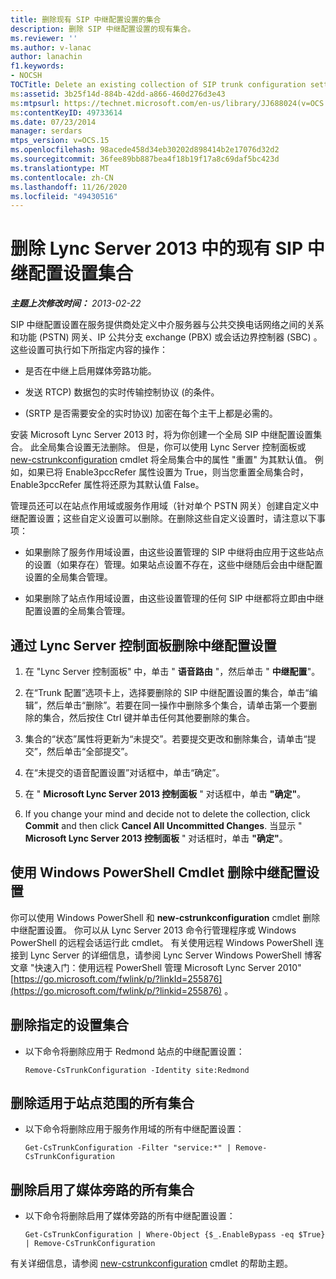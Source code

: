 ```yaml
---
title: 删除现有 SIP 中继配置设置的集合
description: 删除 SIP 中继配置设置的现有集合。
ms.reviewer: ''
ms.author: v-lanac
author: lanachin
f1.keywords:
- NOCSH
TOCTitle: Delete an existing collection of SIP trunk configuration settings
ms:assetid: 3b25f14d-884b-42dd-a866-460d276d3e43
ms:mtpsurl: https://technet.microsoft.com/en-us/library/JJ688024(v=OCS.15)
ms:contentKeyID: 49733614
ms.date: 07/23/2014
manager: serdars
mtps_version: v=OCS.15
ms.openlocfilehash: 98acede458d34eb30202d898414b2e17076d32d2
ms.sourcegitcommit: 36fee89bb887bea4f18b19f17a8c69daf5bc423d
ms.translationtype: MT
ms.contentlocale: zh-CN
ms.lasthandoff: 11/26/2020
ms.locfileid: "49430516"
---
```

# <a name="delete-an-existing-collection-of-sip-trunk-configuration-settings-in-lync-server-2013"></a>删除 Lync Server 2013 中的现有 SIP 中继配置设置集合

<div data-xmlns="http://www.w3.org/1999/xhtml">

<div class="topic" data-xmlns="http://www.w3.org/1999/xhtml" data-msxsl="urn:schemas-microsoft-com:xslt" data-cs="https://msdn.microsoft.com/">

<div data-asp="https://msdn2.microsoft.com/asp">



</div>

<div id="mainSection">

<div id="mainBody">

<span> </span>

_**主题上次修改时间：** 2013-02-22_

SIP 中继配置设置在服务提供商处定义中介服务器与公共交换电话网络之间的关系和功能 (PSTN) 网关、IP 公共分支 exchange (PBX) 或会话边界控制器 (SBC) 。 这些设置可执行如下所指定内容的操作：

  - 是否在中继上启用媒体旁路功能。

  - 发送 RTCP) 数据包的实时传输控制协议 (的条件。

  -  (SRTP 是否需要安全的实时协议) 加密在每个主干上都是必需的。

安装 Microsoft Lync Server 2013 时，将为你创建一个全局 SIP 中继配置设置集合。 此全局集合设置无法删除。 但是，你可以使用 Lync Server 控制面板或 [new-cstrunkconfiguration](https://technet.microsoft.com/library/Gg425943(v=OCS.15)) cmdlet 将全局集合中的属性 "重置" 为其默认值。 例如，如果已将 Enable3pccRefer 属性设置为 True，则当您重置全局集合时，Enable3pccRefer 属性将还原为其默认值 False。

管理员还可以在站点作用域或服务作用域（针对单个 PSTN 网关）创建自定义中继配置设置；这些自定义设置可以删除。在删除这些自定义设置时，请注意以下事项：

  - 如果删除了服务作用域设置，由这些设置管理的 SIP 中继将由应用于这些站点的设置（如果存在）管理。如果站点设置不存在，这些中继随后会由中继配置设置的全局集合管理。

  - 如果删除了站点作用域设置，由这些设置管理的任何 SIP 中继都将立即由中继配置设置的全局集合管理。

<div>

## <a name="to-remove-trunk-configuration-settings-with-lync-server-control-panel"></a>通过 Lync Server 控制面板删除中继配置设置

1.  在 "Lync Server 控制面板" 中，单击 " **语音路由** "，然后单击 " **中继配置**"。

2.  在“Trunk 配置”选项卡上，选择要删除的 SIP 中继配置设置的集合，单击“编辑”，然后单击“删除”。若要在同一操作中删除多个集合，请单击第一个要删除的集合，然后按住 Ctrl 键并单击任何其他要删除的集合。

3.  集合的“状态”属性将更新为“未提交”。若要提交更改和删除集合，请单击“提交”，然后单击“全部提交”。

4.  在“未提交的语音配置设置”对话框中，单击“确定”。

5.  在 " **Microsoft Lync Server 2013 控制面板** " 对话框中，单击 **"确定"**。

6.  If you change your mind and decide not to delete the collection, click **Commit** and then click **Cancel All Uncommitted Changes**. 当显示 " **Microsoft Lync Server 2013 控制面板** " 对话框时，单击 **"确定"**。

</div>

<div>

## <a name="removing-trunk-configuration-settings-by-using-windows-powershell-cmdlets"></a>使用 Windows PowerShell Cmdlet 删除中继配置设置

你可以使用 Windows PowerShell 和 **new-cstrunkconfiguration** cmdlet 删除中继配置设置。 你可以从 Lync Server 2013 命令行管理程序或 Windows PowerShell 的远程会话运行此 cmdlet。 有关使用远程 Windows PowerShell 连接到 Lync Server 的详细信息，请参阅 Lync Server Windows PowerShell 博客文章 "快速入门：使用远程 PowerShell 管理 Microsoft Lync Server 2010" [https://go.microsoft.com/fwlink/p/?linkId=255876](https://go.microsoft.com/fwlink/p/?linkid=255876) 。

<div>

## <a name="to-remove-a-specified-collection-of-settings"></a>删除指定的设置集合

  - 以下命令将删除应用于 Redmond 站点的中继配置设置：
    
        Remove-CsTrunkConfiguration -Identity site:Redmond

</div>

<div>

## <a name="to-remove-all-the-collections-applied-to-the-site-scope"></a>删除适用于站点范围的所有集合

  - 以下命令将删除应用于服务作用域的所有中继配置设置：
    
        Get-CsTrunkConfiguration -Filter "service:*" | Remove-CsTrunkConfiguration

</div>

<div>

## <a name="to-remove-all-the-collections-where-media-bypass-is-enabled"></a>删除启用了媒体旁路的所有集合

  - 以下命令将删除启用了媒体旁路的所有中继配置设置：
    
        Get-CsTrunkConfiguration | Where-Object {$_.EnableBypass -eq $True} | Remove-CsTrunkConfiguration

</div>

有关详细信息，请参阅 [new-cstrunkconfiguration](https://technet.microsoft.com/library/Gg425943(v=OCS.15)) cmdlet 的帮助主题。

</div>

</div>

<span> </span>

</div>

</div>

</div>

